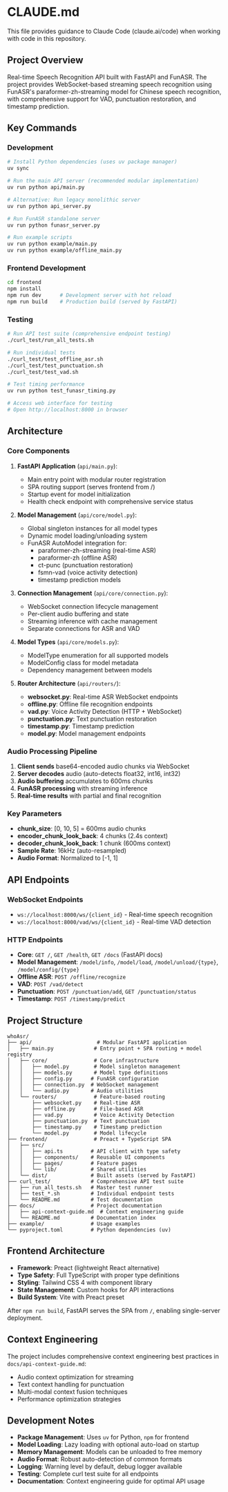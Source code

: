 # CLAUDE.md

This file provides guidance to Claude Code (claude.ai/code) when working with code in this repository.

## Project Overview

Real-time Speech Recognition API built with FastAPI and FunASR. The project provides WebSocket-based streaming speech recognition using FunASR's paraformer-zh-streaming model for Chinese speech recognition, with comprehensive support for VAD, punctuation restoration, and timestamp prediction.

## Key Commands

### Development
```bash
# Install Python dependencies (uses uv package manager)
uv sync

# Run the main API server (recommended modular implementation)
uv run python api/main.py

# Alternative: Run legacy monolithic server
uv run python api_server.py

# Run FunASR standalone server
uv run python funasr_server.py

# Run example scripts
uv run python example/main.py
uv run python example/offline_main.py
```

### Frontend Development
```bash
cd frontend
npm install
npm run dev      # Development server with hot reload
npm run build    # Production build (served by FastAPI)
```

### Testing
```bash
# Run API test suite (comprehensive endpoint testing)
./curl_test/run_all_tests.sh

# Run individual tests
./curl_test/test_offline_asr.sh
./curl_test/test_punctuation.sh
./curl_test/test_vad.sh

# Test timing performance
uv run python test_funasr_timing.py

# Access web interface for testing
# Open http://localhost:8000 in browser
```

## Architecture

### Core Components

1. **FastAPI Application** (`api/main.py`):
   - Main entry point with modular router registration
   - SPA routing support (serves frontend from /)
   - Startup event for model initialization
   - Health check endpoint with comprehensive service status

2. **Model Management** (`api/core/model.py`):
   - Global singleton instances for all model types
   - Dynamic model loading/unloading system
   - FunASR AutoModel integration for:
     - paraformer-zh-streaming (real-time ASR)
     - paraformer-zh (offline ASR)
     - ct-punc (punctuation restoration)
     - fsmn-vad (voice activity detection)
     - timestamp prediction models

3. **Connection Management** (`api/core/connection.py`):
   - WebSocket connection lifecycle management
   - Per-client audio buffering and state
   - Streaming inference with cache management
   - Separate connections for ASR and VAD

4. **Model Types** (`api/core/models.py`):
   - ModelType enumeration for all supported models
   - ModelConfig class for model metadata
   - Dependency management between models

5. **Router Architecture** (`api/routers/`):
   - **websocket.py**: Real-time ASR WebSocket endpoints
   - **offline.py**: Offline file recognition endpoints
   - **vad.py**: Voice Activity Detection (HTTP + WebSocket)
   - **punctuation.py**: Text punctuation restoration
   - **timestamp.py**: Timestamp prediction
   - **model.py**: Model management endpoints

### Audio Processing Pipeline

1. **Client sends** base64-encoded audio chunks via WebSocket
2. **Server decodes** audio (auto-detects float32, int16, int32)
3. **Audio buffering** accumulates to 600ms chunks
4. **FunASR processing** with streaming inference
5. **Real-time results** with partial and final recognition

### Key Parameters

- **chunk_size**: [0, 10, 5] = 600ms audio chunks
- **encoder_chunk_look_back**: 4 chunks (2.4s context)
- **decoder_chunk_look_back**: 1 chunk (600ms context)
- **Sample Rate**: 16kHz (auto-resampled)
- **Audio Format**: Normalized to [-1, 1]

## API Endpoints

### WebSocket Endpoints
- `ws://localhost:8000/ws/{client_id}` - Real-time speech recognition
- `ws://localhost:8000/vad/ws/{client_id}` - Real-time VAD detection

### HTTP Endpoints
- **Core**: `GET /`, `GET /health`, `GET /docs` (FastAPI docs)
- **Model Management**: `/model/info`, `/model/load`, `/model/unload/{type}`, `/model/config/{type}`
- **Offline ASR**: `POST /offline/recognize`
- **VAD**: `POST /vad/detect`
- **Punctuation**: `POST /punctuation/add`, `GET /punctuation/status`
- **Timestamp**: `POST /timestamp/predict`

## Project Structure

```
whoAsr/
├── api/                     # Modular FastAPI application
│   ├── main.py             # Entry point + SPA routing + model registry
│   ├── core/               # Core infrastructure
│   │   ├── model.py        # Model singleton management
│   │   ├── models.py       # Model type definitions
│   │   ├── config.py      # FunASR configuration
│   │   ├── connection.py  # WebSocket management
│   │   └── audio.py       # Audio utilities
│   └── routers/            # Feature-based routing
│       ├── websocket.py    # Real-time ASR
│       ├── offline.py      # File-based ASR
│       ├── vad.py          # Voice Activity Detection
│       ├── punctuation.py  # Text punctuation
│       ├── timestamp.py    # Timestamp prediction
│       └── model.py        # Model lifecycle
├── frontend/               # Preact + TypeScript SPA
│   ├── src/
│   │   ├── api.ts         # API client with type safety
│   │   ├── components/    # Reusable UI components
│   │   ├── pages/         # Feature pages
│   │   └── lib/           # Shared utilities
│   └── dist/              # Built assets (served by FastAPI)
├── curl_test/             # Comprehensive API test suite
│   ├── run_all_tests.sh   # Master test runner
│   ├── test_*.sh          # Individual endpoint tests
│   └── README.md          # Test documentation
├── docs/                  # Project documentation
│   ├── api-context-guide.md  # Context engineering guide
│   └── README.md          # Documentation index
├── example/               # Usage examples
└── pyproject.toml         # Python dependencies (uv)
```

## Frontend Architecture

- **Framework**: Preact (lightweight React alternative)
- **Type Safety**: Full TypeScript with proper type definitions
- **Styling**: Tailwind CSS 4 with component library
- **State Management**: Custom hooks for API interactions
- **Build System**: Vite with Preact preset

After `npm run build`, FastAPI serves the SPA from `/`, enabling single-server deployment.

## Context Engineering

The project includes comprehensive context engineering best practices in `docs/api-context-guide.md`:
- Audio context optimization for streaming
- Text context handling for punctuation
- Multi-modal context fusion techniques
- Performance optimization strategies

## Development Notes

- **Package Management**: Uses `uv` for Python, `npm` for frontend
- **Model Loading**: Lazy loading with optional auto-load on startup
- **Memory Management**: Models can be unloaded to free memory
- **Audio Format**: Robust auto-detection of common formats
- **Logging**: Warning level by default, debug logger available
- **Testing**: Complete curl test suite for all endpoints
- **Documentation**: Context engineering guide for optimal API usage